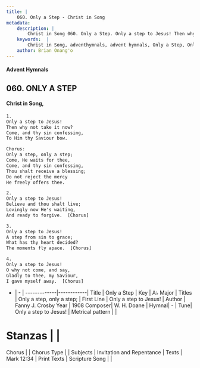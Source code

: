 ```yaml
---
title: |
    060. Only a Step - Christ in Song
metadata:
    description: |
        Christ in Song 060. Only a Step. Only a step to Jesus! Then why not take it now? Come, and thy sin confessing, To Him thy Saviour bow. Chorus: Only a step, only a step; Come, He waits for thee, Come, and thy sin confessing, Thou shalt receive a blessing; Do not reject the mercy He freely offers thee.
    keywords:  |
        Christ in Song, adventhymnals, advent hymnals, Only a Step, Only a step to Jesus!  . Only a step, only a step;
    author: Brian Onang'o
---
```


#### Advent Hymnals
## 060. ONLY A STEP
####  Christ in Song,

```txt
1.
Only a step to Jesus!
Then why not take it now?
Come, and thy sin confessing,
To Him thy Saviour bow.

Chorus:
Only a step, only a step;
Come, He waits for thee,
Come, and thy sin confessing,
Thou shalt receive a blessing;
Do not reject the mercy
He freely offers thee.

2.
Only a step to Jesus!
Believe and thou shalt live;
Lovingly now He's waiting,
And ready to forgive.  [Chorus]

3.
Only a step to Jesus!
A step from sin to grace;
What has thy heart decided?
The moments fly apace.  [Chorus]

4.
Only a step to Jesus!
O why not come, and say,
Gladly to thee, my Saviour,
I gave myself away.  [Chorus]

```

- |   -  |
-------------|------------|
Title | Only a Step |
Key | A♭ Major |
Titles | Only a step, only a step; |
First Line | Only a step to Jesus!   |
Author | Fanny J. Crosby
Year | 1908
Composer| W. H. Doane |
Hymnal|  - |
Tune| Only a step to Jesus! |
Metrical pattern | |
# Stanzas |  |
Chorus |  |
Chorus Type |  |
Subjects | Invitation and Repentance |
Texts | Mark 12:34 |
Print Texts | 
Scripture Song |  |
    
